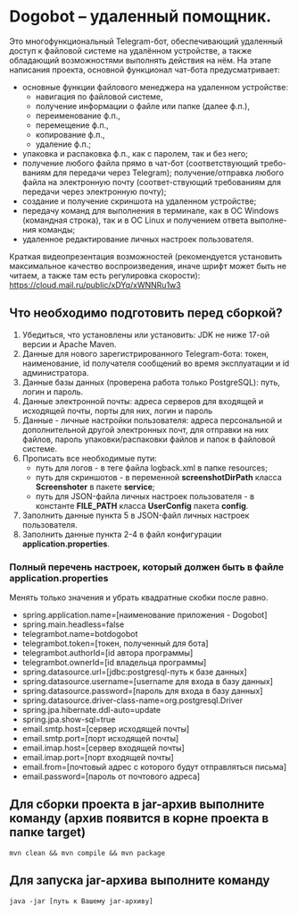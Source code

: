 # Dogobot – удаленный помощник.

Это многофункциональный Telegram-бот, обеспечивающий  удаленный доступ к файловой системе на удалённом устройстве, а также обладающий возможностями выполнять действия на нём. На этапе написания проекта, основной функционал чат-бота предусматривает: 
* основные функции файлового менеджера на удаленном устройстве:
  * навигация по файловой системе,
  * получение информации о файле или папке (далее ф.п.),
  * переименование ф.п.,
  * перемещение ф.п.,
  * копирование ф.п.,
  * удаление ф.п.;
* упаковка и распаковка ф.п., как с паролем, так и без него;
* получение любого файла прямо в чат-бот (соответствующий требо-ваниям для передачи через Telegram); получение/отправка любого файла на электронную почту (соответ-ствующий требованиям для передачи через электронную почту);
* создание и получение скриншота на удаленном устройстве;
* передачу команд для выполнения в терминале, как в ОС Windows (командная строка), так и в ОС Linux и получением ответа выполне-ния команды;
* удаленное редактирование личных настроек пользователя.

Краткая видеопрезентация возможностей (рекомендуется установить максимальное качество воспроизведения, иначе шрифт может быть не читаем, а также там есть регулировка скорости): https://cloud.mail.ru/public/xDYq/xWNNRu1w3

## Что необходимо подготовить перед сборкой?
1. Убедиться, что установлены или установить: JDK не ниже 17-ой версии и Apache Maven. 
2. Данные для нового зарегистрированного Telegram-бота: токен, наименование, id получателя сообщений во время эксплуатации и id администратора.
3. Данные базы данных (проверена работа только PostgreSQL): путь, логин и пароль.
4. Данные электронной почты: адреса серверов для входящей и исходящей почты, порты для них, логин и пароль
5. Данные - личные настройки пользователя: адреса персональной и дополнительной другой электронных почт, для отправки на них файлов, пароль упаковки/распаковки файлов и папок в файловой системе.
6. Прописать все необходимые пути:
   - путь для логов - в теге <property name="HOME_LOG" value="..\logs\dogo.log"/> файла logback.xml в папке resources;
   - путь для скриншотов - в переменной **screenshotDirPath** класса **Screenshoter** в пакете **service**;
   - путь для JSON-файла личных настроек пользователя - в константе **FILE_PATH** класса **UserConfig** пакета **config**. 
7. Заполнить данные пункта 5 в JSON-файл личных настроек пользователя.
8. Заполнить данные пункта 2-4 в файл конфигурации **application.properties**.

### Полный перечень настроек, который должен быть в файле **application.properties**
Менять только значения и убрать квадратные скобки после равно.
* spring.application.name=[наименование приложения - Dogobot]
* spring.main.headless=false
* telegrambot.name=botdogobot
* telegrambot.token=[токен, полученный для бота]
* telegrambot.authorId=[id автора программы]
* telegrambot.ownerId=[id владельца программы]
* spring.datasource.url=[jdbc:postgresql-путь к базе данных]
* spring.datasource.username=[username для входа в базу данных]
* spring.datasource.password=[пароль для входа в базу данных]
* spring.datasource.driver-class-name=org.postgresql.Driver
* spring.jpa.hibernate.ddl-auto=update
* spring.jpa.show-sql=true
* email.smtp.host=[сервер исходящей почты]
* email.smtp.port=[порт исходящей почты]
* email.imap.host=[сервер входящей почты]
* email.imap.port=[порт входящей почты]
* email.from=[почтовый адрес с которого будут отправляться письма]
* email.password=[пароль от почтового адреса]

## Для сборки проекта в jar-архив выполните команду (архив появится в корне проекта в папке **target**)

`mvn clean && mvn compile && mvn package`

## Для запуска jar-архива выполните команду

`java -jar [путь к Вашему jar-архиву]`


